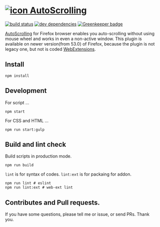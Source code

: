 [![icon][icon] AutoScrolling](https://addons.mozilla.org/ja/firefox/addon/autoscrolling/)
============================
[![build status](https://circleci.com/gh/pinkienort/AutoScrolling.svg?style=svg)](https://circleci.com/gh/pinkienort/AutoScrolling)
[![dev dependencies](https://david-dm.org/pinkienort/AutoScrolling.svg)](https://david-dm.org/pinkienort/AutoScrolling?type=dev) [![Greenkeeper badge](https://badges.greenkeeper.io/pinkienort/AutoScrolling.svg)](https://greenkeeper.io/)

[AutoScrolling] for Firefox browser enables you auto-scrolling without using
mouse wheel and works in even a non-active window. This plugin
is available on newer version(from 53.0) of Firefox, because the plugin is not
legacy one, but not is coded [WebExtensions].

## Install

```
npm install
```

## Development

For script ...

```
npm start
```

For CSS and HTML ...

```
npm run start:gulp
```

## Build and lint check

Build scripts in production mode.

```
npm run build
```

`lint` is for syntax of codes. `lint:ext` is for packaing for addon.

```
npm run lint # eslint
npm run lint:ext # web-ext lint
```

## Contributes and Pull requests.

If you have some questions, please tell me or issue, or send PRs.
Thank you.

[AutoScrolling]: https://addons.mozilla.org/ja/firefox/addon/autoscrolling/
[WebExtensions]: https://developer.mozilla.org/en-US/Add-ons/WebExtensions
[icon]: https://addons.cdn.mozilla.net/user-media/addon_icons/840/840622-64.png

